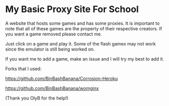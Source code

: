 # My Basic Proxy Site For School
A website that hosts some games and has some proxies.
It is important to note that all of these games are the property of their respective creators.
If you want a game removed please contact me.

Just click on a game and play it. Some of the flash games may not work since the emulator is still being worked on.

If you want me to add a game, make an issue and I will try my best to add it.

Forks that I used: 

https://github.com/BinBashBanana/Corrosion-Heroku

https://github.com/BinBashBanana/womginx

(Thank you OlyB for the help!)
